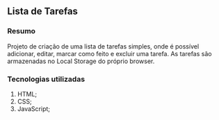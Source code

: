 ## Lista de Tarefas

### Resumo
Projeto de criação de uma lista de tarefas simples, onde é possível adicionar, editar, marcar como feito e excluir uma tarefa. As tarefas são armazenadas no Local Storage do próprio browser.

### Tecnologias utilizadas
1. HTML;
2. CSS;
3. JavaScript;